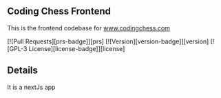 ## Coding Chess Frontend
This is the frontend codebase for www.codingchess.com

[![Pull Requests][prs-badge]][prs] [![Version][version-badge]][version] [![GPL-3 License][license-badge]][license]

## Details
It is a nextJs app